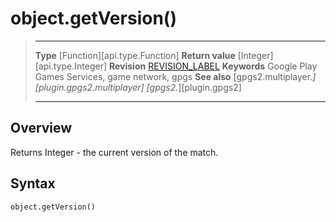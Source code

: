 # object.getVersion()

> --------------------- ------------------------------------------------------------------------------------------
> __Type__              [Function][api.type.Function]
> __Return value__      [Integer][api.type.Integer]
> __Revision__          [REVISION_LABEL](REVISION_URL)
> __Keywords__          Google Play Games Services, game network, gpgs
> __See also__          [gpgs2.multiplayer.*][plugin.gpgs2.multiplayer]
>                       [gpgs2.*][plugin.gpgs2]
> --------------------- ------------------------------------------------------------------------------------------

## Overview

Returns Integer - the current version of the match.

## Syntax

	object.getVersion()